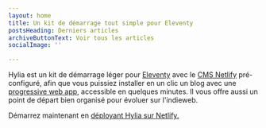```yaml
---
layout: home
title: Un kit de démarrage tout simple pour Eleventy
postsHeading: Derniers articles
archiveButtonText: Voir tous les articles
socialImage: ''

---
```

Hylia est un kit de démarrage léger pour [Eleventy](https://11ty.io) avec le [CMS Netlify](https://www.netlifycms.org/) pré-configuré, afin que vous puissiez installer en un clic un blog avec une [progressive web app](https://fr.wikipedia.org/wiki/Progressive_web_app), accessible en quelques minutes. Il vous offre aussi un point de départ bien organisé pour évoluer sur l'indieweb.

Démarrez maintenant en [déployant Hylia sur Netlify.](https://app.netlify.com/start/deploy?repository=https://github.com/christopheducamp/hylia-master)